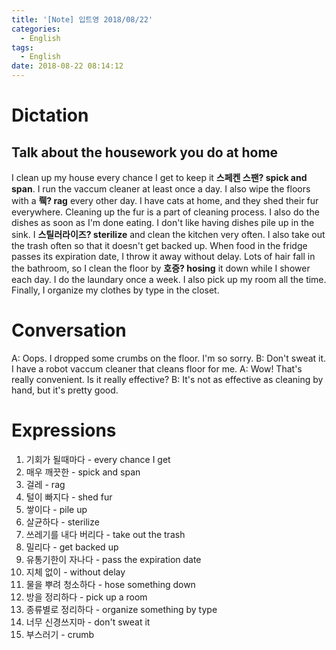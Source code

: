```yaml
---
title: '[Note] 입트영 2018/08/22'
categories:
  - English
tags:
  - English
date: 2018-08-22 08:14:12
---
```


# Dictation
## Talk about the housework you do at home

I clean up my house every chance I get to keep it **스페켄 스팬? spick and span**. I run the vaccum cleaner at least once a day. I also wipe the floors with a **뤡? rag** every other day. I have cats at home, and they shed their fur everywhere. Cleaning up the fur is a part of cleaning process. I also do the dishes as soon as I'm done eating. I don't like having dishes pile up in the sink. I **스틸러라이즈? sterilize** and clean the kitchen very often. I also take out the trash often so that it doesn't get backed up. When food in the fridge passes its expiration date, I throw it away without delay. Lots of hair fall in the bathroom, so I clean the floor by **호증? hosing** it down while I shower each day. I do the laundary once a week. I also pick up my room all the time. Finally, I organize my clothes by type in the closet.

# Conversation
A: Oops. I dropped some crumbs on the floor. I'm so sorry.
B: Don't sweat it. I have a robot vaccum cleaner that cleans floor for me.
A: Wow! That's really convenient. Is it really effective?
B: It's not as effective as cleaning by hand, but it's pretty good.


# Expressions
1. 기회가 될때마다 - every chance I get
2. 매우 깨끗한 - spick and span
3. 걸레 - rag
4. 털이 빠지다 - shed fur
5. 쌓이다 - pile up
6. 살균하다 - sterilize
7. 쓰레기를 내다 버리다 - take out the trash
8. 밀리다 - get backed up
9. 유통기한이 자나다 - pass the expiration date
10. 지체 없이 - without delay
11. 물을 뿌려 청소하다 - hose something down
12. 방을 정리하다 - pick up a room
13. 종류별로 정리하다 - organize something by type
14. 너무 신경쓰지마 - don't sweat it
15. 부스러기 - crumb